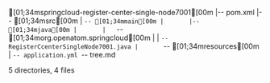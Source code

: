 [01;34mspringcloud-register-center-single-node7001[00m
|-- pom.xml
|-- [01;34msrc[00m
|   `-- [01;34mmain[00m
|       |-- [01;34mjava[00m
|       |   `-- [01;34morg.openatom.springcloud[00m
|       |       `-- RegisterCcenterSingleNode7001.java
|       `-- [01;34mresources[00m
|           `-- application.yml
`-- tree.md

5 directories, 4 files
